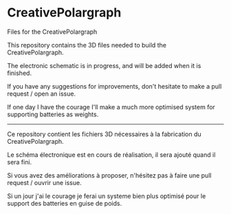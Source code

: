 # CreativePolargraph
Files for the CreativePolargraph

This repository contains the 3D files needed to build the CreativePolargraph. 

The electronic schematic is in progress, and will be added when it is finished.

If you have any suggestions for improvements, don't hesitate to make a pull request / open an issue. 

If one day I have the courage I'll make a much more optimised system for supporting batteries as weights.

---------------------------

Ce repository contient les fichiers 3D nécessaires à la fabrication du CreativePolargraph. 

Le schéma électronique est en cours de réalisation, il sera ajouté quand il sera fini.

Si vous avez des améliorations à proposer, n'hésitez pas à faire une pull request / ouvrir une issue. 

Si un jour j'ai le courage je ferai un systeme bien plus optimisé pour le support des batteries en guise de poids.